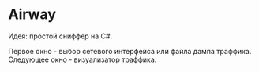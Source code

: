 # Airway

Идея: простой сниффер на C#.

Первое окно - выбор сетевого интерфейса или файла дампа траффика.
Следующее окно - визуализатор траффика.
